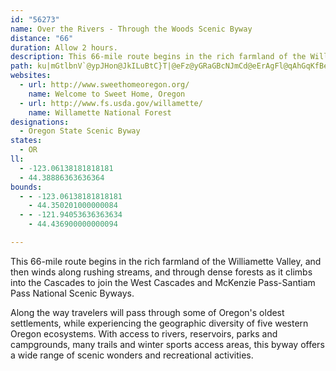 ```yaml
---
id: "56273"
name: Over the Rivers - Through the Woods Scenic Byway
distance: "66"
duration: Allow 2 hours.
description: This 66-mile route begins in the rich farmland of the Willamette Valley, and then winds along rushing streams, and through dense forests as it climbs into the Cascades.
path: ku|mGtlbnV`@ypJHon@JkILuBtC}T|@eFz@yGRaGBcNJmCd@eErAgFl@qAhGqKfBeEn@aD|@sIvHseAzBqYBsAOmEu@kIJiB|AsD`@cCB{A[{MToP@cPb@aURsAbCqHxIsm@pDsN^oCRgCbAoV~AiLbCmOh@gCXq@hGuKbAgEr@_KXoGFuJ\}QbAk^^sFdAqH~@{DvAeEt@cBl|@ccBhByDnF{PdEqJ\kAlF_[hAmINsFOyCiCcRo@gG?yAJqBXaBrAyB~@yBZyBFe^JuJrBs_@HmDEqAm@aG_Lgi@y@{Ek@eEOmC?eF|F_`Ar@uHv^eiB\yDD{CB}UIyNNiENsCNwAr@aExAaGlEcSj@mEH_EUmDi@yCcBaEm@y@{AaBwBcAcB_@gn@iFsCs@oCeBwH_I_L}LwFaGo@e@kNyIiTaMuI}CsC}@eSaFwBaAw]c]wE_EqCaAyHk@}BJsBd@u@`@yAXmCP}Be@_Ak@}@uA_@iAiDwM{FyNi@oBuFqYmAyIs@mL[_QWkb@GyBI_AwE}SO_@oA_@^eEP{DEiIy@mK_C{W}Eig@cy@wzIcDe^cAwM]gKKeKBgDJ{Bx@sLn@aHX{A`EaPv@kEXiDBiBEiDc@sD_@mBe@}AyAcDw@eAoAsAwF{Eu@}@qAmBq@kB{Gy[e@sDOgDNmD~@kIN{Cc@wW[{M@aC`@gCnA_FXyBj@{IlB_JXaG~@yF^uCHeCEcENiBNu@d@mAx@}@d@U`GcAbCVr@Ox@]n@kAZmANqCvAgJ?eAOy@wAgDiByGAoAt@mG?gBO}AoBoHm@yCOmBBm@Hq@^g@j@]|@U~BOlCVpFvAjAFzEK^GbAc@vH}GnAyAb@q@dAuCbDoQN_CKqBOy@eJg^cDoNePgw@}@sEKuADk@ZkA\g@h@Yd@C`FvBtBLr@G|As@xAwAd@_A\mCJsChBgl@e@cTcAyFO{A|@qZ`@uQRmCXwAnAcD|FgMh@_Ct@oJnK}]x@sB~B_DlAm@~Da@^S\c@XaAN_A?_BE_JtCqY\cE~AkYxAgKrNwx@FsHE_OKcKc@gFeAgFsAgEsU}|@yByIaF{Q_BwG_@sBYwBWoCKkC?oCHqCrD}]b@wLhAqb@CuDi@gIqG{v@UkECoCFsAbB{NZkDNuD[uG}@aGcE{O_BgFmFoT]gBSyCGkLt@m[lAy^NcDn@iE~ByJ?oAIy@q@qD?a@NeBt@yAXeEIaBy@aE?yAHm@b@qAd@e@`N_Fb@Ox@y@d@}@Ro@bAwIdBuHfAmCDy@IsB_@wBiBiFqC{JkAiI_AeI}@_Fi@gBy@qAsDwCy@cB]mB[{Ji@oG_A}Dy@uBwAyBoAwAoA}@mFwCoAkAs@uAo@aCe@kDeFc^OoB?sDl@gIE}@s@uEOuBSmSDgCl@aD|CyHZkB?i@[qAi@m@gEgCu@_AWcCBgANyArAgChCmDlDgDvDyCj@_B^eGVuAVy@vBsC^yAL_BFuEKsDiAgIUeDDgCNgDb@aE^yFTeBn@sA|AsAnAeBx@_BXs@Js@h@qXKgFy@eDgHuMuF}UsBsDcEoGUyAE_BhDu]TgDE{E{@{Gm@sFKoDXmJpBi[?{CQsBiA_Cs@_Ac@_BqAuJwDaGy@_Cm@aCkAmHg@sFe@{IBgDPeBXmAr@gBn@}@bDyBx@mALe@PgCLqF@sCKqGYwCy@oDy@kB_BaDmAwAsFaFYa@e@cBGiCpA_c@d@{Sb@gJd@uF|@qDn@{AxAsBpJaLrBaDZm@Rw@NgABwASiBcAkCs@gCQqCCeBH{BX_Ax@{AbBiAnB{@rAeAjAyBXgAb@gDN{KXgEbAsFn@w@zA[vAKb@_@Tm@ZqCq@oEGsDlD{I\_BDmGn@_EfAsD~AwH|BwFZaB^aEb@yIE{II_DUmCy@yFyAkM{AyJa@q@i@[}@Sk@@yBp@s@Qi@Yu@yAIs@?eEM{@oB_DcBuEc@_BKgA?yDKq@c@_A}@k@_AUoAk@gDgDeCsE}AwByAa@y@JcBKmAq@e@{@Oy@?_ADq@lA}E@eAGeAO}@s@iA}DsCYq@o@{Bu@wECs@Co@l@mG?qBYmBmAmBkA_AeFyC{@{@c@qAKaA?iAH{Ad@kAvIiMlDmGx@eAj@a@`B_@~@@~@j@n@x@jFnNzBpCv@b@bDhArBJvJi@lAJd@Rd@j@|AdDhBfF^nAL|@FdAAlAm@nOBjAHn@h@rA~DvDf@r@~@hCh@rBd@jAb@p@`A~@\PhA@x@]h@gAHm@c@oPXgEpFq\j@wCh@{An@y@vAy@d@MxGk@lAs@h@w@~B}Gb@q@hA{@fCe@p@?jFhBrAVx@ExAWxAo@~@_Ar@sAh@yA^_BNyAD{B[mGW_Ca@qBW{@Ye@_@e@eAm@mE_@_A_@yBeB}@kAmAuBuAsESmAGw@DoDw@qFu@mCoA{CO_AIy@?uEIqBH{IsA_IEuBHyAnCwTHqBO{Be@_BqA_DOs@KmB@y@XmAbBaEb@_BByBMqAk@{AaAyAaIyH{As@o@GiAB}E|B}@FcASkAmAYmACqCR{Ar@cD?cBcAqDMgAEaCKwAyB}TYqB_@mBcBuE}AwBsCsCoAuB_@{AC_BHwARs@t@yA|CsDd@kAl@uCdBcN^eBvCgGh@eD_@aFmAsGe@aDGsAFgDrAsKNuCC_Bi@qDiDaHY{@OkAOyAOwXSmC_@eAoAoBoI_KeA_By@kBo@oB_@eBUeCIuEn@gFrEcR|AsKnAiO|AiOlEcZlIk_@dAmGRaBJmFKgFUkCs@uD[gAeEyIcDgGeAmCcA_Eo@gEuAqPi@sDS}@oA{CgGmJsA_DwBoIqMuk@uAgImAyJwFsf@k@mGwFif@_J{z@cBgIuC{HgFoGaGsG}ByD_CgGiBgH_B_IwEkXi@{KH{ItC{x@VuB^}Bn@aCxA_DrC{DhDgExBoDv@yBx@_DZqCLmBDeCE{BYkEcA}EyB}EaGkLeRc[mSg`@kC{Fi@EkG}JaBeEmBwFkw@waDeCqL[uAWgBg@oDm@gJi@uGi@q\CkUMS_@iIsByZyEgYkDuOgC_NmAwIDeC
websites:
  - url: http://www.sweethomeoregon.org/
    name: Welcome to Sweet Home, Oregon
  - url: http://www.fs.usda.gov/willamette/
    name: Willamette National Forest
designations:
  - Oregon State Scenic Byway
states:
  - OR
ll:
  - -123.06138181818181
  - 44.38886363636364
bounds:
  - - -123.06138181818181
    - 44.350201000000084
  - - -121.94053636363634
    - 44.436900000000094

---
```


This 66-mile route begins in the rich farmland of the Williamette Valley, and then winds along rushing streams, and through dense forests as it climbs into the Cascades to join the West Cascades and McKenzie Pass-Santiam Pass National Scenic Byways.

Along the way travelers will pass through some of Oregon's oldest settlements, while experiencing the geographic diversity of five western Oregon ecosystems.  With access to rivers, reservoirs, parks and campgrounds, many trails and winter sports access areas, this byway offers a wide range of scenic wonders and recreational activities.
